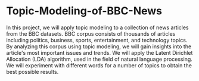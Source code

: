 # Topic-Modeling-of-BBC-News
In this project, we will apply topic modeling to a collection of news articles from the BBC datasets. BBC corpus consists of thousands of articles including politics, business, sports, entertainment, and technology topics. By analyzing this corpus using topic modeling, we will gain insights into the article's most important issues and trends. We will apply the Latent Dirichlet Allocation (LDA) algorithm, used in the field of natural language processing. We will experiment with different words for a number of topics to obtain the best possible results.
